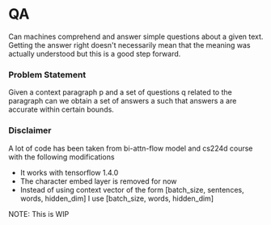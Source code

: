 # QA

Can machines comprehend and answer simple questions about a given text. Getting the answer right doesn't necessarily mean that
the meaning was actually understood but this is a good step forward.

### Problem Statement
Given a context paragraph p and a set of questions q related to the paragraph can we obtain a set of answers a such that
answers a are accurate within certain bounds.


### Disclaimer
A lot of code has been taken from bi-attn-flow model and cs224d course with the following modifications

 - It works with tensorflow 1.4.0
 - The character embed layer is removed for now
 - Instead of using context vector of the form [batch_size, sentences, words, hidden_dim] I use [batch_size, words, hidden_dim]

NOTE: This is WIP
